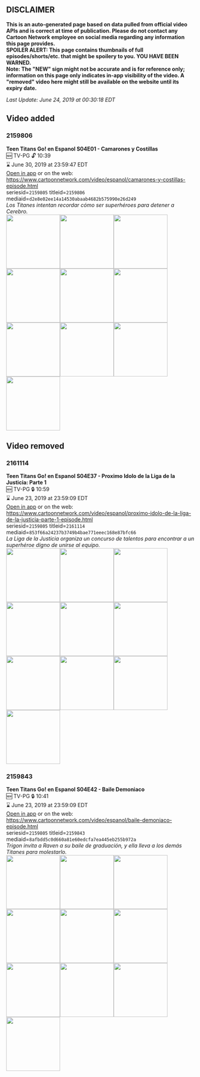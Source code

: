 ## DISCLAIMER
**This is an auto-generated page based on data pulled from official video APIs and is correct at time of publication. Please do not contact any Cartoon Network employee on social media regarding any information this page provides.**  
**SPOILER ALERT: This page contains thumbnails of full episodes/shorts/etc. that might be spoilery to you. YOU HAVE BEEN WARNED.**  
**Note: The "NEW" sign might not be accurate and is for reference only; information on this page only indicates in-app visibility of the video. A "removed" video here might still be available on the website until its expiry date.**  

_Last Update: June 24, 2019 at 00:30:18 EDT_
## Video added
### 2159806
**Teen Titans Go! en Espanol S04E01 - Camarones y Costillas**  
🆕 TV-PG 🔓 10:39  
⌛ June 30, 2019 at 23:59:47 EDT  
[Open in app](https://tinyurl.com/y3gq8bfa) or on the web: https://www.cartoonnetwork.com/video/espanol/camarones-y-costillas-episode.html  
seriesid=`2159805` titleid=`2159806` mediaid=`d2e8e02ee14a14530abaab4682b575990e26d249`  
_Los Titanes intentan recordar cómo ser superhéroes para detener a Cerebro._  
<a href="https://s3.amazonaws.com/cartoonorchestrator/2159806_001_1280x720.jpg"><img src="https://s3.amazonaws.com/cartoonorchestrator/2159806_001_640x360.jpg" height="144px" /></a><a href="https://s3.amazonaws.com/cartoonorchestrator/2159806_002_1280x720.jpg"><img src="https://s3.amazonaws.com/cartoonorchestrator/2159806_002_640x360.jpg" height="144px" /></a><a href="https://s3.amazonaws.com/cartoonorchestrator/2159806_003_1280x720.jpg"><img src="https://s3.amazonaws.com/cartoonorchestrator/2159806_003_640x360.jpg" height="144px" /></a><a href="https://s3.amazonaws.com/cartoonorchestrator/2159806_004_1280x720.jpg"><img src="https://s3.amazonaws.com/cartoonorchestrator/2159806_004_640x360.jpg" height="144px" /></a><a href="https://s3.amazonaws.com/cartoonorchestrator/2159806_005_1280x720.jpg"><img src="https://s3.amazonaws.com/cartoonorchestrator/2159806_005_640x360.jpg" height="144px" /></a><a href="https://s3.amazonaws.com/cartoonorchestrator/2159806_006_1280x720.jpg"><img src="https://s3.amazonaws.com/cartoonorchestrator/2159806_006_640x360.jpg" height="144px" /></a><a href="https://s3.amazonaws.com/cartoonorchestrator/2159806_007_1280x720.jpg"><img src="https://s3.amazonaws.com/cartoonorchestrator/2159806_007_640x360.jpg" height="144px" /></a><a href="https://s3.amazonaws.com/cartoonorchestrator/2159806_008_1280x720.jpg"><img src="https://s3.amazonaws.com/cartoonorchestrator/2159806_008_640x360.jpg" height="144px" /></a><a href="https://s3.amazonaws.com/cartoonorchestrator/2159806_009_1280x720.jpg"><img src="https://s3.amazonaws.com/cartoonorchestrator/2159806_009_640x360.jpg" height="144px" /></a><a href="https://s3.amazonaws.com/cartoonorchestrator/2159806_010_1280x720.jpg"><img src="https://s3.amazonaws.com/cartoonorchestrator/2159806_010_640x360.jpg" height="144px" /></a>
## Video removed
### 2161114
**Teen Titans Go! en Espanol S04E37 - Proximo Idolo de la Liga de la Justicia: Parte 1**  
🆕 TV-PG 🔒 10:59  
⌛ June 23, 2019 at 23:59:09 EDT  
[Open in app](https://tinyurl.com/y7ao5mvu) or on the web: https://www.cartoonnetwork.com/video/espanol/proximo-idolo-de-la-liga-de-la-justicia-parte-1-episode.html  
seriesid=`2159805` titleid=`2161114` mediaid=`853f66a24237b3749b4bae771eeec168e87bfc66`  
_La Liga de la Justicia organiza un concurso de talentos para encontrar a un superhéroe digno de unirse al equipo._  
<a href="https://s3.amazonaws.com/cartoonorchestrator/2161114_001_1280x720.jpg"><img src="https://s3.amazonaws.com/cartoonorchestrator/2161114_001_640x360.jpg" height="144px" /></a><a href="https://s3.amazonaws.com/cartoonorchestrator/2161114_002_1280x720.jpg"><img src="https://s3.amazonaws.com/cartoonorchestrator/2161114_002_640x360.jpg" height="144px" /></a><a href="https://s3.amazonaws.com/cartoonorchestrator/2161114_003_1280x720.jpg"><img src="https://s3.amazonaws.com/cartoonorchestrator/2161114_003_640x360.jpg" height="144px" /></a><a href="https://s3.amazonaws.com/cartoonorchestrator/2161114_004_1280x720.jpg"><img src="https://s3.amazonaws.com/cartoonorchestrator/2161114_004_640x360.jpg" height="144px" /></a><a href="https://s3.amazonaws.com/cartoonorchestrator/2161114_005_1280x720.jpg"><img src="https://s3.amazonaws.com/cartoonorchestrator/2161114_005_640x360.jpg" height="144px" /></a><a href="https://s3.amazonaws.com/cartoonorchestrator/2161114_006_1280x720.jpg"><img src="https://s3.amazonaws.com/cartoonorchestrator/2161114_006_640x360.jpg" height="144px" /></a><a href="https://s3.amazonaws.com/cartoonorchestrator/2161114_007_1280x720.jpg"><img src="https://s3.amazonaws.com/cartoonorchestrator/2161114_007_640x360.jpg" height="144px" /></a><a href="https://s3.amazonaws.com/cartoonorchestrator/2161114_008_1280x720.jpg"><img src="https://s3.amazonaws.com/cartoonorchestrator/2161114_008_640x360.jpg" height="144px" /></a><a href="https://s3.amazonaws.com/cartoonorchestrator/2161114_009_1280x720.jpg"><img src="https://s3.amazonaws.com/cartoonorchestrator/2161114_009_640x360.jpg" height="144px" /></a><a href="https://s3.amazonaws.com/cartoonorchestrator/2161114_010_1280x720.jpg"><img src="https://s3.amazonaws.com/cartoonorchestrator/2161114_010_640x360.jpg" height="144px" /></a>
### 2159843
**Teen Titans Go! en Espanol S04E42 - Baile Demoniaco**  
🆕 TV-PG 🔒 10:41  
⌛ June 23, 2019 at 23:59:09 EDT  
[Open in app](https://tinyurl.com/y3emo69r) or on the web: https://www.cartoonnetwork.com/video/espanol/baile-demoniaco-episode.html  
seriesid=`2159805` titleid=`2159843` mediaid=`8afbdd5c0d660a81e60edcfa7ea445eb255b972a`  
_Trigon invita a Raven a su baile de graduación, y ella lleva a los demás Titanes para molestarlo._  
<a href="https://s3.amazonaws.com/cartoonorchestrator/2159843_001_1280x720.jpg"><img src="https://s3.amazonaws.com/cartoonorchestrator/2159843_001_640x360.jpg" height="144px" /></a><a href="https://s3.amazonaws.com/cartoonorchestrator/2159843_002_1280x720.jpg"><img src="https://s3.amazonaws.com/cartoonorchestrator/2159843_002_640x360.jpg" height="144px" /></a><a href="https://s3.amazonaws.com/cartoonorchestrator/2159843_003_1280x720.jpg"><img src="https://s3.amazonaws.com/cartoonorchestrator/2159843_003_640x360.jpg" height="144px" /></a><a href="https://s3.amazonaws.com/cartoonorchestrator/2159843_004_1280x720.jpg"><img src="https://s3.amazonaws.com/cartoonorchestrator/2159843_004_640x360.jpg" height="144px" /></a><a href="https://s3.amazonaws.com/cartoonorchestrator/2159843_005_1280x720.jpg"><img src="https://s3.amazonaws.com/cartoonorchestrator/2159843_005_640x360.jpg" height="144px" /></a><a href="https://s3.amazonaws.com/cartoonorchestrator/2159843_006_1280x720.jpg"><img src="https://s3.amazonaws.com/cartoonorchestrator/2159843_006_640x360.jpg" height="144px" /></a><a href="https://s3.amazonaws.com/cartoonorchestrator/2159843_007_1280x720.jpg"><img src="https://s3.amazonaws.com/cartoonorchestrator/2159843_007_640x360.jpg" height="144px" /></a><a href="https://s3.amazonaws.com/cartoonorchestrator/2159843_008_1280x720.jpg"><img src="https://s3.amazonaws.com/cartoonorchestrator/2159843_008_640x360.jpg" height="144px" /></a><a href="https://s3.amazonaws.com/cartoonorchestrator/2159843_009_1280x720.jpg"><img src="https://s3.amazonaws.com/cartoonorchestrator/2159843_009_640x360.jpg" height="144px" /></a><a href="https://s3.amazonaws.com/cartoonorchestrator/2159843_010_1280x720.jpg"><img src="https://s3.amazonaws.com/cartoonorchestrator/2159843_010_640x360.jpg" height="144px" /></a>
